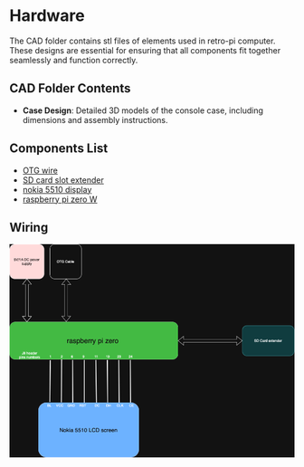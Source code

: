 # Hardware
The CAD folder contains stl files of elements used in retro-pi computer. 
These designs are essential for ensuring that all components fit together seamlessly and function correctly.

## CAD Folder Contents

- **Case Design**: Detailed 3D models of the console case, including dimensions and assembly instructions.

## Components List
* [OTG wire](https://botland.com.pl/przejsciowki-usb/8766-przewod-otg-host-microusb-usb-15cm-oryginalny-adapter-dla-raspberry-pi-zero-5056561800820.html) 
* [SD card slot extender ](https://botland.com.pl/akcesoria-do-kart-pamieci/12250-przedluzacz-slotu-kart-microsd-48cm-5904422318925.html?cd=18298825138&ad=&kd=&gad_source=1&gbraid=0AAAAADDatXhQNuOdz_aRTWwdjid0oB9Vs&gclid=CjwKCAiA5pq-BhBuEiwAvkzVZTu67gwKWh3gbeeHPmdrcypTB_Vk4o6Oy_RuU9fl56z3Nw1DQXlLMxoCrM4QAvD_BwE)
* [nokia 5510 display](https://botland.com.pl/wyswietlacze-alfanumeryczne-i-graficzne/2650-wyswietlacz-lcd-graficzny-84x48px-nokia-5110-niebieski-5904422309299.html)
* [raspberry pi zero W](https://botland.com.pl/moduly-i-zestawy-raspberry-pi-zero/8330-raspberry-pi-zero-w-512mb-ram-wifi-bt-41-5904422311513.html)

## Wiring
![Wiring Diagram](img/wiring_diagram.png)